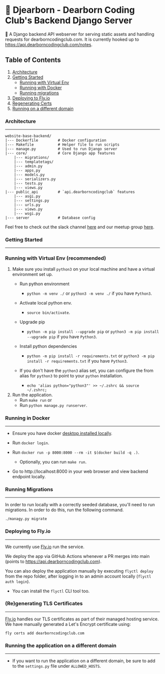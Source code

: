 # 🐍 Djearborn - Dearborn Coding Club's Backend Django Server
🐍 A Django backend API webserver for serving static assets and handling requests for dearborncodingclub.com. It is currently hooked up to https://api.dearborncodingclub.com/notes.

## Table of Contents
1. [Architecture](#architecture)
2. [Getting Started](#getting-started)
    * [Running with Virtual Env](#running-with-virtual-env-recommended)
    * [Running with Docker](#running-in-docker)
    * [Running migrations](#running-migrations)
3. [Deploying to Fly.io](#deploying-to-flyio)
4. [Regenerating Certs](#regenerating-tls-certificates)
5. [Running on a different domain](#running-the-application-on-a-different-domain)

### Architecture
---
```
website-base-backend/
|--- Dockerfile         # Docker configuration
|--- Makefile           # Helper file to run scripts
|--- manage.py          # Used to run Django server
|--- core/              # Core Django app features
    |--- migrations/
    |--- templatetags/
    |--- admin.py
    |--- apps.py
    |--- models.py
    |--- serializers.py
    |--- tests.py
    |--- views.py
|--- public_api         # `api.dearborncodingclub` features
    |--- asgi.py
    |--- settings.py
    |--- urls.py
    |--- views.py
    |--- wsgi.py
|--- server             # Database config
```

Feel free to check out the slack channel [here](https://dearborncodingclub.slack.com) and our meetup group [here](https://www.meetup.com/dearborn-coding-club).

### Getting Started
--- 
### Running with Virtual Env (recommended)
1. Make sure you install `python3` on your local machine and  have a virtual environment set up.
    - Run python environment
        - `python -m venv ./` or `python3 -m venv ./` if you have `Python3`.
    - Activate local python env.
        - `source bin/activate`.
    - Upgrade pip
        - `python -m pip install --upgrade pip` or `python3 -m pip install --upgrade pip` if you have `Python3`.
    - Install python dependencies
        - `python -m pip install -r requirements.txt` or `python3 -m pip install -r requirements.txt` if you have `Python3`.
    
    - If you don't have the `python3` alias set, you can configure the from alias for `python3` to point to your `python` installation.
        - `echo 'alias python="python3"' >> ~/.zshrc && source ~/.zshrc;`
2. Run the application.
    - Run `make run` or
    - Run `python manage.py runserver`.

### Running in Docker
---
- Ensure you have docker [desktop installed locally](https://www.docker.com/products/docker-desktop/).
- Run `docker login`.
- Run `docker run -p 8000:8000 --rm -it $(docker build -q .)`.
    - Optionally, you can run `make run`.

- Go to http://localhost:8000 in your web browser and view backend endpoint locally.

### Running Migrations
---
In order to run locally with a correctly seeded database, you'll need to run migrations. In order to do this, run the following command.

`./managy.py migrate`

### Deploying to Fly.io
---
We currently use [Fly.io](https://fly.io) run the service.

We deploy the app via GitHub Actions whenever a PR merges into main (points to https://api.dearborncodingclub.com).
 
You can also deploy the application manually by executing `flyctl deploy` from the repo folder, after logging in to an admin account locally (`flyctl auth login`).
- You can install the `flyctl` CLI tool too.

### (Re)generating TLS Certificates
---
[Fly.io](https://fly.io) handles our TLS certificates as part of their managed hosting service. We have manually generated a Let's Encrypt certificate using:

`fly certs add dearborncodingclub.com`

### Running the application on a different domain
---
- If you want to run the application on a different domain, be sure to add to the `settings.py` file under `ALLOWED_HOSTS`.